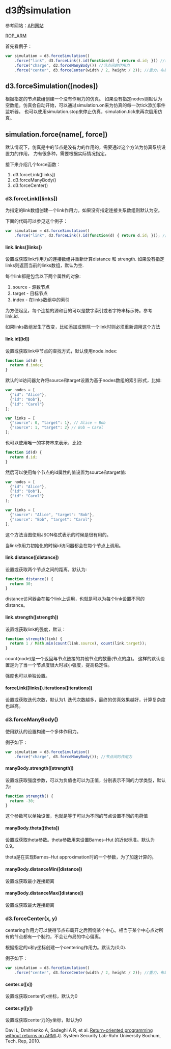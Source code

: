 # d3的simulation

参考网站：[API网站](https://github.com/xswei/d3js_doc/tree/master/API/d3-force-master)

<A HREF="#ROP_ARM">ROP_ARM</A>

首先看例子：
```javascript
var simulation = d3.forceSimulation()
    .force("link", d3.forceLink().id(function(d) { return d.id; })) //连线作用力
    .force("charge", d3.forceManyBody()) //节点间的作用力
    .force("center", d3.forceCenter(width / 2, height / 2)); //重力，布局有一个参考位置，不会跑偏
```

## d3.forceSimulation([nodes])

根据指定的节点数组创建一个没有作用力的仿真。
如果没有指定nodes则默认为空数组。仿真会自动开始，可以通过simulation.on来为仿真的每一次tick添加事件监听器。
也可以使用simulation.stop来停止仿真，simulation.tick来再次启用仿真。

## simulation.force(name[, force])

默认情况下，仿真是中的节点是没有力的作用的，需要通过这个方法为仿真系统设置力的作用，
力有很多种，需要根据实际情况指定。

接下来介绍几个force函数：
1. d3.forceLink([links])
2. d3.forceManyBody()
3. d3.forceCenter()

### d3.forceLink([links])

为指定的link数组创建一个link作用力。如果没有指定连接关系数组则默认为空。

下面的代码可以参见这个例子：
```javascript
var simulation = d3.forceSimulation()
    .force("link", d3.forceLink().id(function(d) { return d.id; })); //连线作用力
```

#### link.links([links])

设置或获取link作用力的连接数组并重新计算distance 和 strength. 如果没有指定links则返回当前的links数组，默认为空.

每个link都是包含以下两个属性的对象:

1. source - 源数节点
2. target - 目标节点
3. index - 在links数组中的索引

为方便起见，每个连接的源和目的可以是数字索引或者字符串标示符。参考link.id.

如果links数组发生了改变，比如添加或删除一个link时则必须重新调用这个方法

#### link.id([id])

设置或获取link中节点的查找方式，默认使用node.index:
```javascript
function id(d) {
  return d.index;
}
```

默认的id访问器允许将source和target设置为基于nodes数组的索引形式，比如:

```javascript
var nodes = [
  {"id": "Alice"},
  {"id": "Bob"},
  {"id": "Carol"}
];

var links = [
  {"source": 0, "target": 1}, // Alice → Bob
  {"source": 1, "target": 2} // Bob → Carol
];
```

也可以使用唯一的字符串来表示，比如:

```javascript
function id(d) {
  return d.id;
}
```

然后可以使用每个节点的id属性的值设置为source和target值:

```javascript
var nodes = [
  {"id": "Alice"},
  {"id": "Bob"},
  {"id": "Carol"}
];

var links = [
  {"source": "Alice", "target": "Bob"},
  {"source": "Bob", "target": "Carol"}
];
```

这个方法当图使用JSON格式表示的时候是很有用的。

当link作用力初始化的时候id访问器都会在每个节点上调用。

#### link.distance([distance])

设置或获取两个节点之间的距离，默认为:

```javascript
function distance() {
  return 30;
}
```

distance访问器会在每个link上调用，也就是可以为每个link设置不同的distance。

#### link.strength([strength])

设置或获取link的强度，默认：
```javascript
function strength(link) {
  return 1 / Math.min(count(link.source), count(link.target));
}
```

count(node)是一个返回与节点链接的其他节点的数量(节点的度)。
这样的默认设置是为了当一个节点度很大时减小强度，提高稳定性。

强度也可以单独设置。

#### forceLink([links]).iterations([iterations])

设置或获取迭代次数，默认为1. 迭代次数越多，最终的仿真效果越好，计算复杂度也越高。

### d3.forceManyBody()

使用默认的设置构建一个多体作用力。

例子如下：
```javascript
var simulation = d3.forceSimulation()
    .force("charge", d3.forceManyBody()); //节点间的作用力
```

#### manyBody.strength([strength])

设置或获取强度参数，可以为负值也可以为正值，分别表示不同的力学类型，默认为:
```javascript
function strength() {
  return -30;
}
```

这个参数可以单独设置，也就是等于可以为不同的节点设置不同的电荷值

#### manyBody.theta([theta])

设置或获取theta参数。theta参数用来设置Barnes–Hut 的近似标准。默认为0.9。

theta是在实现Barnes–Hut approximation时的一个参数，为了加速计算的。

#### manyBody.distanceMin([distance])

设置或获取最小连接距离

#### manyBody.distanceMax([distance])

设置或获取最大连接距离

### d3.forceCenter(x, y)

centering作用力可以使得节点布局开之后围绕某个中心。相当于某个中心点对所有的节点都有一个制约，不会让布局的中心偏离。

根据指定的x和y坐标创建一个centering作用力。默认为⟨0,0⟩.

例子如下：
```javascript
var simulation = d3.forceSimulation()
    .force("center", d3.forceCenter(width / 2, height / 2)); //重力，布局有一个参考位置，不会跑偏
```

#### center.x([x])

设置或获取center的x坐标，默认为0

#### center.y([y])

设置或获取center力的y坐标，默认为0

<A NAME="ROP_ON_ARM">Davi L, Dmitrienko A, Sadeghi A R, et al. [Return-oriented programming without returns on ARM](http://www.trust.informatik.tu-darmstadt.de/fileadmin/user_upload/Group_TRUST/PubsPDF/ROP-without-Returns-on-ARM.pdf)[J]. System Security Lab-Ruhr University Bochum, Tech. Rep, 2010.</a>